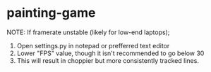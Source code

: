 # painting-game
 
NOTE:
If framerate unstable (likely for low-end laptops);
1. Open settings.py in notepad or prefferred text editor
2. Lower "FPS" value, though it isn't recommended to go below 30
3. This will result in choppier but more consistently tracked lines.